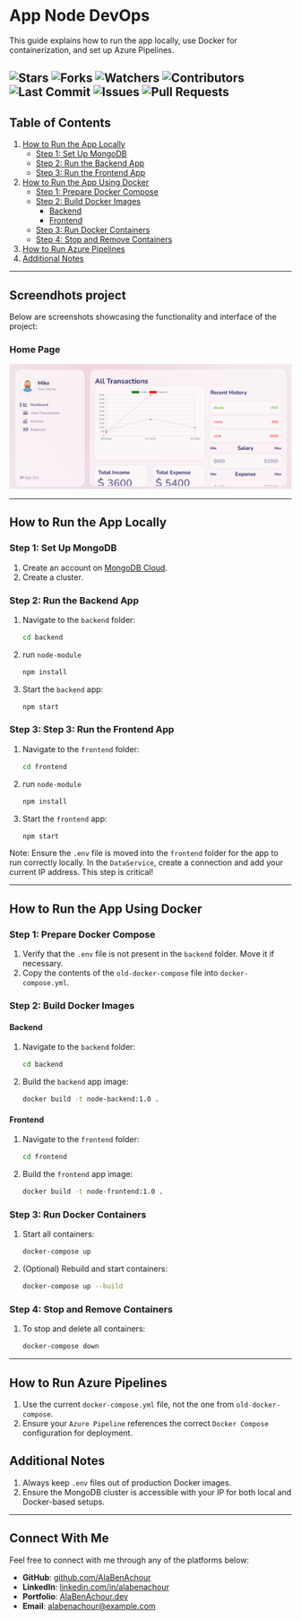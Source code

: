 # App Node DevOps

This guide explains how to run the app locally, use Docker for containerization, and set up Azure Pipelines.

![Stars](https://img.shields.io/github/stars/AlaBenAchour/CICD_DevopsApp)
![Forks](https://img.shields.io/github/forks/AlaBenAchour/CICD_DevopsApp)
![Watchers](https://img.shields.io/github/watchers/AlaBenAchour/CICD_DevopsApp)
![Contributors](https://img.shields.io/github/contributors/AlaBenAchour/CICD_DevopsApp)
![Last Commit](https://img.shields.io/github/last-commit/AlaBenAchour/CICD_DevopsApp)
![Issues](https://img.shields.io/github/issues/AlaBenAchour/CICD_DevopsApp)
![Pull Requests](https://img.shields.io/github/issues-pr/AlaBenAchour/CICD_DevopsApp)
---

## Table of Contents
1. [How to Run the App Locally](#how-to-run-the-app-locally)
   - [Step 1: Set Up MongoDB](#step-1-set-up-mongodb)
   - [Step 2: Run the Backend App](#step-2-run-the-backend-app)
   - [Step 3: Run the Frontend App](#step-3-run-the-frontend-app)
2. [How to Run the App Using Docker](#how-to-run-the-app-using-docker)
   - [Step 1: Prepare Docker Compose](#step-1-prepare-docker-compose)
   - [Step 2: Build Docker Images](#step-2-build-docker-images)
     - [Backend](#backend)
     - [Frontend](#frontend)
   - [Step 3: Run Docker Containers](#step-3-run-docker-containers)
   - [Step 4: Stop and Remove Containers](#step-4-stop-and-remove-containers)
3. [How to Run Azure Pipelines](#how-to-run-azure-pipelines)
4. [Additional Notes](#additional-notes)

---

## Screendhots project

Below are screenshots showcasing the functionality and interface of the project:

### Home Page
![Home Page](Demo/home.png)


---

## How to Run the App Locally

### Step 1: Set Up MongoDB

1. Create an account on [MongoDB Cloud](https://www.mongodb.com/cloud).
2. Create a cluster.

### Step 2: Run the Backend App

1. Navigate to the `backend` folder:

   ```bash
   cd backend

2. run `node-module`

    ```bash
    npm install

3. Start the `backend` app:

    ```bash
   npm start

### Step 3: Step 3: Run the Frontend App

1. Navigate to the `frontend` folder:

   ```bash
   cd frontend 

2. run `node-module`

    ```bash
    npm install

3. Start the `frontend` app:

   ```bash
   npm start

Note: Ensure the `.env` file is moved into the `frontend` folder for the app to run correctly locally.
In the `DataService`, create a connection and add your current IP address. This step is critical!

----

## How to Run the App Using Docker

### Step 1: Prepare Docker Compose

1. Verify that the `.env` file is not present in the `backend` folder. Move it if necessary.
2. Copy the contents of the `old-docker-compose` file into `docker-compose.yml`.

### Step 2: Build Docker Images

#### Backend

1. Navigate to the `backend` folder:

   ```bash
   cd backend

2. Build the `backend` app image:
    ```bash
   docker build -t node-backend:1.0 .

#### Frontend

1. Navigate to the `frontend` folder:

   ```bash
   cd frontend

2. Build the `frontend` app image:

    ```bash
   docker build -t node-frontend:1.0 .

### Step 3: Run Docker Containers

1. Start all containers:

   ```bash
   docker-compose up

2. (Optional) Rebuild and start containers:

    ```bash
   docker-compose up --build

### Step 4: Stop and Remove Containers

1. To stop and delete all containers:

    ```bash
   docker-compose down

----


## How to Run Azure Pipelines

1. Use the current `docker-compose.yml` file, not the one from `old-docker-compose`.
2. Ensure your `Azure Pipeline` references the correct `Docker Compose` configuration for deployment.


## Additional Notes

1. Always keep `.env` files out of production Docker images.
2. Ensure the MongoDB cluster is accessible with your IP for both local and Docker-based setups.

---

## Connect With Me

Feel free to connect with me through any of the platforms below:

- **GitHub**: [github.com/AlaBenAchour](https://github.com/AlaBenAchour)
- **LinkedIn**: [linkedin.com/in/alabenachour](https://www.linkedin.com/in/alabenachour/)
- **Portfolio**: [AlaBenAchour.dev](https://benachour-ala.vercel.app/)
- **Email**: [alabenachour@example.com](mailto:alabenachour97@gmail.com)